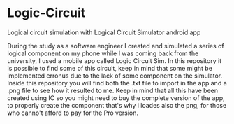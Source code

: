 # Logic-Circuit
Logical circuit simulation with Logical Circuit Simulator android app

During the study as a software engineer I created and simulated a series of logical component on my phone while I was coming back from the university, I used a mobile app called Logic Circuit Sim. In this repository it is possible to find some of this circuit, keep in mind that some might be implemented erronus due to the lack of some component on the simulator. Inside this repository you will find both the .txt file to import in the app and a .png file to see how it resulted to me. Keep in mind that all this have been created using IC so you might need to buy the complete version of the app, to properly create the component that's why i loades also the png, for those who canno't afford to pay for the Pro version.
